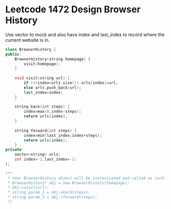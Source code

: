 # Leetcode 1472 Design Browser History


Use vector to mock and also have index and last_index to record where the current website is in.
```cpp
class BrowserHistory {
public:
    BrowserHistory(string homepage) {
        visit(homepage);
    }
    
    void visit(string url) {
        if (++index<urls.size()) urls[index]=url;
        else urls.push_back(url);
        last_index=index;
    }
    
    string back(int steps) {
        index=max(0,index-steps);
        return urls[index];
    }
    
    string forward(int steps) {
        index=min(last_index,index+steps);
        return urls[index];
    }
private:
    vector<string> urls;
    int index=-1,last_index=-1;
};

/**
 * Your BrowserHistory object will be instantiated and called as such:
 * BrowserHistory* obj = new BrowserHistory(homepage);
 * obj->visit(url);
 * string param_2 = obj->back(steps);
 * string param_3 = obj->forward(steps);
 */
```
